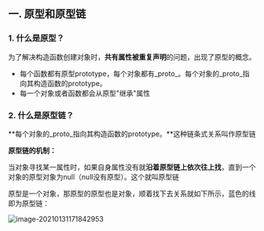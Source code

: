 ## 一. 原型和原型链

### 1. 什么是原型？

为了解决构造函数创建对象时，**共有属性被重复声明**的问题，出现了原型的概念。

- 每个函数都有原型prototype，每个对象都有\_proto\_。每个对象的_proto_指向其构造函数的prototype。
- 每一个对象或者函数都会从原型"继承"属性



### 2. 什么是原型链？

**每个对象的_proto_指向其构造函数的prototype。**这种链条式关系叫作原型链

**原型链的机制：**

当对象寻找某一属性时，如果自身属性没有就**沿着原型链上依次往上找**，直到一个对象的原型对象为null（null没有原型）。这个就叫原型链

 

原型是一个对象，那原型的原型也是对象，顺着找下去关系就如下所示，蓝色的线即为原型链：

![image-20210131171842953](https://i.loli.net/2021/01/31/7T8wiup5M9BHsKG.png)